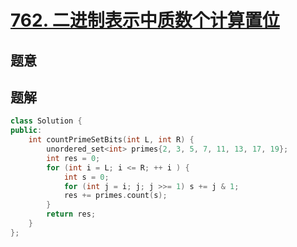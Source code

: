 #  [762. 二进制表示中质数个计算置位](https://leetcode.cn/problems/prime-number-of-set-bits-in-binary-representation/)

## 题意



## 题解



```c++
class Solution {
public:
    int countPrimeSetBits(int L, int R) {
        unordered_set<int> primes{2, 3, 5, 7, 11, 13, 17, 19};
        int res = 0;
        for (int i = L; i <= R; ++ i ) {
            int s = 0;
            for (int j = i; j; j >>= 1) s += j & 1;
            res += primes.count(s);
        }
        return res;
    }
};
```



```python3

```

